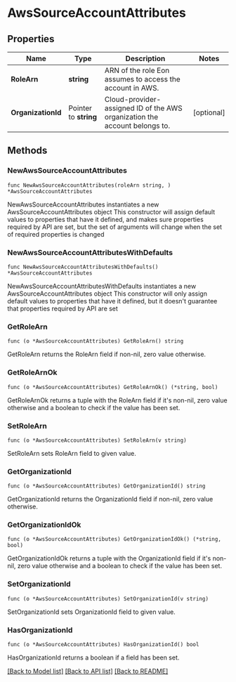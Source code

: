 # AwsSourceAccountAttributes

## Properties

Name | Type | Description | Notes
------------ | ------------- | ------------- | -------------
**RoleArn** | **string** | ARN of the role Eon assumes to access the account in AWS. | 
**OrganizationId** | Pointer to **string** | Cloud-provider-assigned ID of the AWS organization the account belongs to. | [optional] 

## Methods

### NewAwsSourceAccountAttributes

`func NewAwsSourceAccountAttributes(roleArn string, ) *AwsSourceAccountAttributes`

NewAwsSourceAccountAttributes instantiates a new AwsSourceAccountAttributes object
This constructor will assign default values to properties that have it defined,
and makes sure properties required by API are set, but the set of arguments
will change when the set of required properties is changed

### NewAwsSourceAccountAttributesWithDefaults

`func NewAwsSourceAccountAttributesWithDefaults() *AwsSourceAccountAttributes`

NewAwsSourceAccountAttributesWithDefaults instantiates a new AwsSourceAccountAttributes object
This constructor will only assign default values to properties that have it defined,
but it doesn't guarantee that properties required by API are set

### GetRoleArn

`func (o *AwsSourceAccountAttributes) GetRoleArn() string`

GetRoleArn returns the RoleArn field if non-nil, zero value otherwise.

### GetRoleArnOk

`func (o *AwsSourceAccountAttributes) GetRoleArnOk() (*string, bool)`

GetRoleArnOk returns a tuple with the RoleArn field if it's non-nil, zero value otherwise
and a boolean to check if the value has been set.

### SetRoleArn

`func (o *AwsSourceAccountAttributes) SetRoleArn(v string)`

SetRoleArn sets RoleArn field to given value.


### GetOrganizationId

`func (o *AwsSourceAccountAttributes) GetOrganizationId() string`

GetOrganizationId returns the OrganizationId field if non-nil, zero value otherwise.

### GetOrganizationIdOk

`func (o *AwsSourceAccountAttributes) GetOrganizationIdOk() (*string, bool)`

GetOrganizationIdOk returns a tuple with the OrganizationId field if it's non-nil, zero value otherwise
and a boolean to check if the value has been set.

### SetOrganizationId

`func (o *AwsSourceAccountAttributes) SetOrganizationId(v string)`

SetOrganizationId sets OrganizationId field to given value.

### HasOrganizationId

`func (o *AwsSourceAccountAttributes) HasOrganizationId() bool`

HasOrganizationId returns a boolean if a field has been set.


[[Back to Model list]](../README.md#documentation-for-models) [[Back to API list]](../README.md#documentation-for-api-endpoints) [[Back to README]](../README.md)


